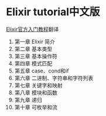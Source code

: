 # Elixir tutorial中文版

[Elixir官方入门教程](http://elixir-lang.org/getting-started/introduction.html)翻译

1. 第一章 Elixir 简介
2. 第二章 基本类型
3. 第三章 基本操作符
4. 第四章 模式匹配
5. 第五章 case、cond和if
6. 第六章 二进制、字符串和字符列表
7. 第七章 关键字和映射
8. 第八章 模块和函数
9. 第九章 递归
10. 第十章 可枚举和流
